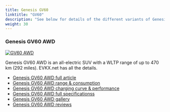 ```yaml
---
title: Genesis GV60
linktitle: "GV60"
description: "See below for details of the different variants of Genesis GV60"
weight: 30
---
```

### Genesis GV60 AWD

<a href="gv60_awd/"><img src="https://media.evkx.net/multimedia/models/genesis/gv60/gv60_awd/main_1_st.jpg" class="img-fluid" alt="GV60 AWD" ></a>

Genesis GV60 AWD is an all-electric SUV with a WLTP range of up to 470 km (292 miles). EVKX.net has all the details. 

- [Genesis GV60 AWD full article](gv60_awd/)
- [Genesis GV60 AWD range & consumption](gv60_awd/rangeandconsumption/)
- [Genesis GV60 AWD charging curve & performance](gv60_awd/chargingcurve/)
- [Genesis GV60 AWD full specificationss](gv60_awd/specifications/)
- [Genesis GV60 AWD gallery](gv60_awd/gallery/)
- [Genesis GV60 AWD reviews](gv60_awd/reviews/)

